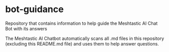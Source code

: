 # bot-guidance
Repository that contains information to help guide the Meshtastic AI Chat Bot with its answers

The Meshtastic AI Chatbot automatically scans all .md files in this repository (excluding this README.md file) and uses them to help answer questions.